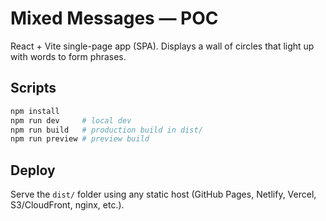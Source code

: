 # Mixed Messages — POC

React + Vite single-page app (SPA). Displays a wall of circles that light up with words to form phrases.

## Scripts
```bash
npm install
npm run dev     # local dev
npm run build   # production build in dist/
npm run preview # preview build
```

## Deploy
Serve the `dist/` folder using any static host (GitHub Pages, Netlify, Vercel, S3/CloudFront, nginx, etc.).

